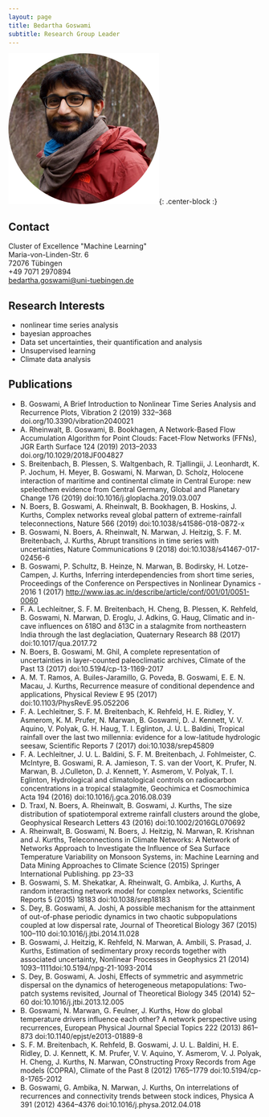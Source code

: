 ```yaml
---
layout: page
title: Bedartha Goswami
subtitle: Research Group Leader
---
```

![BG-ProfilePic](/img/bg_profile_pic.png){: .center-block :}

## Contact
Cluster of Excellence "Machine Learning"  
Maria-von-Linden-Str. 6  
72076 Tübingen  
+49 7071 2970894  
[bedartha.goswami@uni-tuebingen.de](mailto:bedartha.goswami@uni-tuebingen.de)


## Research Interests

+ nonlinear time series analysis
+ bayesian approaches
+ Data set uncertainties, their quantification and analysis
+ Unsupervised learning
+ Climate data analysis


## Publications

+ B. Goswami, A Brief Introduction to Nonlinear Time Series Analysis and Recurrence Plots, Vibration 2 (2019) 332–368 doi.org/10.3390/vibration2040021
+ A. Rheinwalt, B. Goswami, B. Bookhagen, A Network-Based Flow Accumulation Algorithm for Point Clouds: Facet-Flow Networks (FFNs), JGR Earth Surface 124 (2019) 2013–2033 doi.org/10.1029/2018JF004827
+ S. Breitenbach, B. Plessen, S. Waltgenbach, R. Tjallingii, J. Leonhardt, K. P. Jochum, H. Meyer, B. Goswami, N. Marwan, D. Scholz, Holocene interaction of maritime and continental climate in Central Europe: new speleothem evidence from Central Germany, Global and Planetary Change 176 (2019) doi:10.1016/j.gloplacha.2019.03.007
+ N. Boers, B. Goswami, A. Rheinwalt, B. Bookhagen, B. Hoskins, J. Kurths, Complex networks reveal global pattern of extreme-rainfall teleconnections, Nature 566 (2019) doi:10.1038/s41586-018-0872-x
+ B. Goswami, N. Boers, A. Rheinwalt, N. Marwan, J. Heitzig, S. F. M. Breitenbach, J. Kurths, Abrupt transitions in time series with uncertainties, Nature Communications 9 (2018) doi:10.1038/s41467-017-02456-6
+ B. Goswami, P. Schultz, B. Heinze, N. Marwan, B. Bodirsky, H. Lotze-Campen, J. Kurths, Inferring interdependencies from short time series, Proceedings of the Conference on Perspectives in Nonlinear Dynamics - 2016 1 (2017) http://www.ias.ac.in/describe/article/conf/001/01/0051-0060
+ F. A. Lechleitner, S. F. M. Breitenbach, H. Cheng, B. Plessen, K. Rehfeld, B. Goswami, N. Marwan, D. Eroglu, J. Adkins, G. Haug, Climatic and in-cave influences on δ18O and δ13C in a stalagmite from northeastern India through the last deglaciation, Quaternary Research 88 (2017) doi:10.1017/qua.2017.72
+ N. Boers, B. Goswami, M. Ghil, A complete representation of uncertainties in layer-counted paleoclimatic archives, Climate of the Past 13 (2017) doi:10.5194/cp-13-1169-2017
+ A. M. T. Ramos, A. Builes-Jaramillo, G. Poveda, B. Goswami, E. E. N. Macau, J. Kurths, Recurrence measure of conditional dependence and applications, Physical Review E 95 (2017) doi:10.1103/PhysRevE.95.052206
+ F. A. Lechleitner, S. F. M. Breitenbach, K. Rehfeld, H. E. Ridley, Y. Asmerom, K. M. Prufer, N. Marwan, B. Goswami, D. J. Kennett, V. V. Aquino, V. Polyak, G. H. Haug, T. I. Eglinton, J. U. L. Baldini, Tropical rainfall over the last two millennia: evidence for a low-latitude hydrologic seesaw, Scientific Reports 7 (2017) doi:10.1038/srep45809
+ F. A. Lechleitner, J. U. L. Baldini, S. F. M. Breitenbach, J. Fohlmeister, C. McIntyre, B. Goswami, R. A. Jamieson, T. S. van der Voort, K. Prufer, N. Marwan, B. J.Culleton, D. J. Kennett, Y. Asmerom, V. Polyak, T. I. Eglinton, Hydrological and climatological controls on radiocarbon concentrations in a tropical stalagmite, Geochimica et Cosmochimica Acta 194 (2016) doi:10.1016/j.gca.2016.08.039
+ D. Traxl, N. Boers, A. Rheinwalt, B. Goswami, J. Kurths, The size distribution of spatiotemporal extreme rainfall clusters around the globe, Geophysical Research Letters 43 (2016) doi:10.1002/2016GL070692
+ A. Rheinwalt, B. Goswami, N. Boers, J. Heitzig, N. Marwan, R. Krishnan and J. Kurths, Teleconnections in Climate Networks: A Network of Networks Approach to Investigate the Influence of Sea Surface Temperature Variability on Monsoon Systems, in: Machine Learning and Data Mining Approaches to Climate Science (2015) Springer International Publishing. pp 23–33
+ B. Goswami, S. M. Shekatkar, A. Rheinwalt, G. Ambika, J. Kurths, A random interacting network model for complex networks, Scientific Reports 5 (2015) 18183 doi:10.1038/srep18183
+ S. Dey, B. Goswami, A. Joshi, A possible mechanism for the attainment of out-of-phase periodic dynamics in two chaotic subpopulations coupled at low dispersal rate, Journal of Theoretical Biology 367 (2015) 100–110 doi:10.1016/j.jtbi.2014.11.028
+ B. Goswami, J. Heitzig, K. Rehfeld, N. Marwan, A. Ambili, S. Prasad, J. Kurths, Estimation of sedimentary proxy records together with associated uncertainty, Nonlinear Processes in Geophysics 21 (2014) 1093–1111doi:10.5194/npg-21-1093-2014
+ S. Dey, B. Goswami, A. Joshi, Effects of symmetric and asymmetric dispersal on the dynamics of heterogeneous metapopulations: Two-patch systems revisited, Journal of Theoretical Biology 345 (2014) 52–60 doi:10.1016/j.jtbi.2013.12.005
+ B. Goswami, N. Marwan, G. Feulner, J. Kurths, How do global temperature drivers influence each other? A network perspective using recurrences, European Physical Journal Special Topics 222 (2013) 861–873 doi:10.1140/epjst/e2013-01889-8
+ S. F. M. Breitenbach, K. Rehfeld, B. Goswami, J. U. L. Baldini, H. E. Ridley, D. J. Kennett, K. M. Prufer, V. V. Aquino, Y. Asmerom, V. J. Polyak, H. Cheng, J. Kurths, N. Marwan, COnstructing Proxy Records from Age models (COPRA), Climate of the Past 8 (2012) 1765–1779 doi:10.5194/cp-8-1765-2012
+ B. Goswami, G. Ambika, N. Marwan, J. Kurths, On interrelations of recurrences and connectivity trends between stock indices, Physica A 391 (2012) 4364–4376 doi:10.1016/j.physa.2012.04.018



